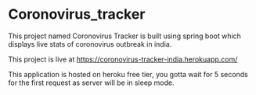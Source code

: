 # Coronovirus_tracker
This project named Coronovirus Tracker is built using spring boot which displays live stats of coronovirus outbreak in india.

This project is live at https://coronovirus-tracker-india.herokuapp.com/

This application is hosted on heroku free tier, you gotta wait for 5 seconds for the first request as server will be in sleep mode.
